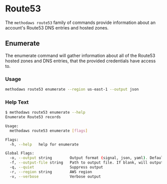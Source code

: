 # Route53

The `methodaws route53` family of commands provide information about an account's Route53 DNS entries and hosted zones.

## Enumerate

The enumerate command will gather information about all of the Route53 hosted zones and DNS entries, that the provided credentials have access to.

### Usage

```bash
methodaws route53 enumerate --region us-east-1 --output json

```

### Help Text

```bash
$ methodaws route53 enumerate --help
Enumerate Route53 records

Usage:
  methodaws route53 enumerate [flags]

Flags:
  -h, --help   help for enumerate

Global Flags:
  -o, --output string        Output format (signal, json, yaml). Default value is signal (default "signal")
  -f, --output-file string   Path to output file. If blank, will output to STDOUT
  -q, --quiet                Suppress output
  -r, --region string        AWS region
  -v, --verbose              Verbose output
```
